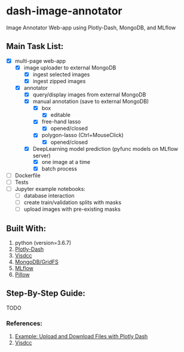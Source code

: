 # dash-image-annotator

Image Annotator Web-app using Plotly-Dash, MongoDB, and MLflow

## Main Task List:

- [x] multi-page web-app
  - [x] image uploader to external MongoDB
    - [x] ingest selected images
    - [x] ingest zipped images
  - [x] annotator
    - [x] query/display images from external MongoDB
    - [x] manual annotation (save to external MongoDB)
      - [x] box
        - [x] editable
      - [x] free-hand lasso
        - [x] opened/closed
      - [x] polygon-lasso (Ctrl+MouseClick)
        - [x] opened/closed
    - [x] DeepLearning model prediction (pyfunc models on MLflow server)
      - [x] one image at a time
      - [x] batch process
- [ ] Dockerfile
- [ ] Tests
- [ ] Jupyter example notebooks:
  - [ ] database interaction
  - [ ] create train/validation splits with masks
  - [ ] upload images with pre-existing masks

## Built With:

1. python (version=3.6.7)
2. [Plotly-Dash](https://dash.plot.ly/)
3. [Visdcc](https://github.com/jimmybow/visdcc)
4. [MongoDB/GridFS](https://api.mongodb.com/python/current/api/gridfs/index.html)
5. [MLflow](https://mlflow.org/)
6. [Pillow](https://pillow.readthedocs.io/en/stable/)

## Step-By-Step Guide:

TODO

### References:

1. [Example: Upload and Download Files with Plotly Dash](https://docs.faculty.ai/user-guide/apps/examples/dash_file_upload_download.html)
2. [Visdcc](https://github.com/jimmybow/visdcc)
